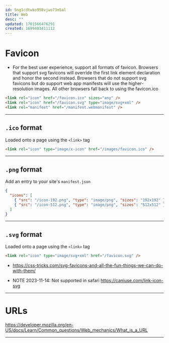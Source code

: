 ```yaml
---
id: 5ng1cdtwko958vjwo73m5al
title: Web
desc: ""
updated: 1701566476291
created: 1699403411112
---
```


# Favicon

- For the best user experience, support all formats of favicon. Browsers that
  support svg favicons will override the first link element declaration and
  honor the second instead. Browsers that do not support svg favicons but do
  support web app manifests will use the higher-resolution images. All other
  browsers fall back to using the favicon.ico

```html
<link rel="icon" href="/favicon.ico" sizes="any" />
<link rel="icon" href="/favicon.svg" type="image/svg+xml" />
<link rel="manifest" href="/manifest.webmanifest" />
```

---

## `.ico` format

Loaded onto a page using the `<link>` tag

```html
<link rel="icon" type="image/x-icon" href="/images/favicon.ico" />
```

---

## `.png` format

Add an entry to your site's `manifest.json`

```json
{
  "icons": [
    { "src": "/icon-192.png", "type": "image/png", "sizes": "192x192" },
    { "src": "/icon-512.png", "type": "image/png", "sizes": "512x512" }
  ]
}
```

---

## `.svg` format

Loaded onto a page using the `<link>` tag

```html
<link rel="icon" type="image/svg+xml" href="/favicon.svg" />
```

- <https://css-tricks.com/svg-favicons-and-all-the-fun-things-we-can-do-with-them/>

- NOTE 2023-11-14: Not supported in safari <https://caniuse.com/link-icon-svg>

---

# URLs

<https://developer.mozilla.org/en-US/docs/Learn/Common_questions/Web_mechanics/What_is_a_URL>

---
